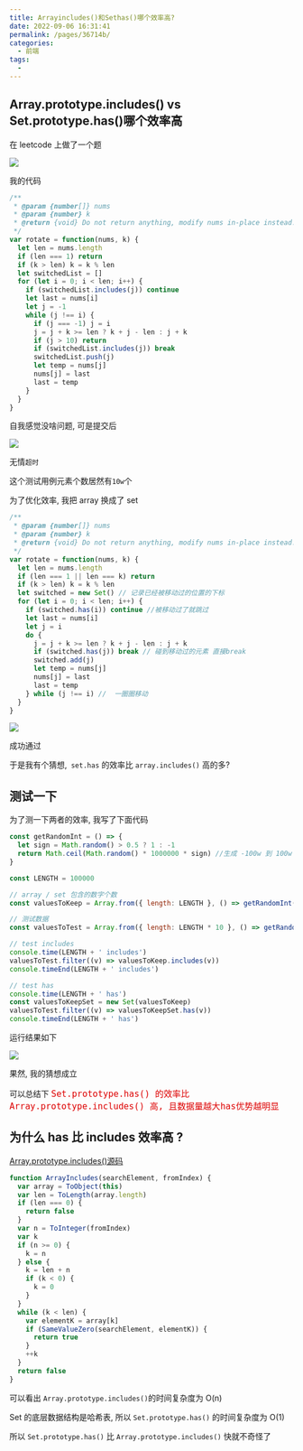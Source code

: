 ```yaml
---
title: Arrayincludes()和Sethas()哪个效率高?
date: 2022-09-06 16:31:41
permalink: /pages/36714b/
categories:
  - 前端
tags:
  - 
---
```

## Array.prototype.includes() vs Set.prototype.has()哪个效率高

在 leetcode 上做了一个题

![](https://qiniu.espe.work/blog/20220906163323.png)

我的代码

```javascript
/**
 * @param {number[]} nums
 * @param {number} k
 * @return {void} Do not return anything, modify nums in-place instead.
 */
var rotate = function(nums, k) {
  let len = nums.length
  if (len === 1) return
  if (k > len) k = k % len
  let switchedList = []
  for (let i = 0; i < len; i++) {
    if (switchedList.includes(j)) continue
    let last = nums[i]
    let j = -1
    while (j !== i) {
      if (j === -1) j = i
      j = j + k >= len ? k + j - len : j + k
      if (j > 10) return
      if (switchedList.includes(j)) break
      switchedList.push(j)
      let temp = nums[j]
      nums[j] = last
      last = temp
    }
  }
}
```

自我感觉没啥问题, 可是提交后

![](https://qiniu.espe.work/blog/20220906163753.png)

无情`超时`

这个测试用例元素个数居然有`10w`个

为了优化效率, 我把 array 换成了 set

```javascript
/**
 * @param {number[]} nums
 * @param {number} k
 * @return {void} Do not return anything, modify nums in-place instead.
 */
var rotate = function(nums, k) {
  let len = nums.length
  if (len === 1 || len === k) return
  if (k > len) k = k % len
  let switched = new Set() // 记录已经被移动过的位置的下标
  for (let i = 0; i < len; i++) {
    if (switched.has(i)) continue //被移动过了就跳过
    let last = nums[i]
    let j = i
    do {
      j = j + k >= len ? k + j - len : j + k
      if (switched.has(j)) break // 碰到移动过的元素 直接break
      switched.add(j)
      let temp = nums[j]
      nums[j] = last
      last = temp
    } while (j !== i) //  一圈圈移动
  }
}
```

![](https://qiniu.espe.work/blog/20220906164014.png)

成功通过

于是我有个猜想,` set.has` 的效率比 `array.includes()` 高的多?

## 测试一下

为了测一下两者的效率, 我写了下面代码

```javascript
const getRandomInt = () => {
  let sign = Math.random() > 0.5 ? 1 : -1
  return Math.ceil(Math.random() * 1000000 * sign) //生成 -100w 到 100w  随机数
}

const LENGTH = 100000

// array / set 包含的数字个数
const valuesToKeep = Array.from({ length: LENGTH }, () => getRandomInt())

// 测试数据
const valuesToTest = Array.from({ length: LENGTH * 10 }, () => getRandomInt())

// test includes
console.time(LENGTH + ' includes')
valuesToTest.filter((v) => valuesToKeep.includes(v))
console.timeEnd(LENGTH + ' includes')

// test has
console.time(LENGTH + ' has')
const valuesToKeepSet = new Set(valuesToKeep)
valuesToTest.filter((v) => valuesToKeepSet.has(v))
console.timeEnd(LENGTH + ' has')
```

运行结果如下

![](https://qiniu.espe.work/blog/20220906165739.png)

果然, 我的猜想成立

可以总结下 <font color=#dd0000 size=4>`Set.prototype.has() 的效率比 Array.prototype.includes() 高, 且数据量越大has优势越明显`</font>

## 为什么 has 比 includes 效率高 ?

[Array.prototype.includes()源码](https://chromium.googlesource.com/v8/v8/+/4.3.49/src/harmony-array-includes.js?autodive=0%2F%2F)

```javascript
function ArrayIncludes(searchElement, fromIndex) {
  var array = ToObject(this)
  var len = ToLength(array.length)
  if (len === 0) {
    return false
  }
  var n = ToInteger(fromIndex)
  var k
  if (n >= 0) {
    k = n
  } else {
    k = len + n
    if (k < 0) {
      k = 0
    }
  }
  while (k < len) {
    var elementK = array[k]
    if (SameValueZero(searchElement, elementK)) {
      return true
    }
    ++k
  }
  return false
}
```

可以看出 `Array.prototype.includes()`的时间复杂度为 O(n)

Set 的底层数据结构是哈希表, 所以 `Set.prototype.has()` 的时间复杂度为 O(1)

所以 `Set.prototype.has()` 比 `Array.prototype.includes()` 快就不奇怪了
